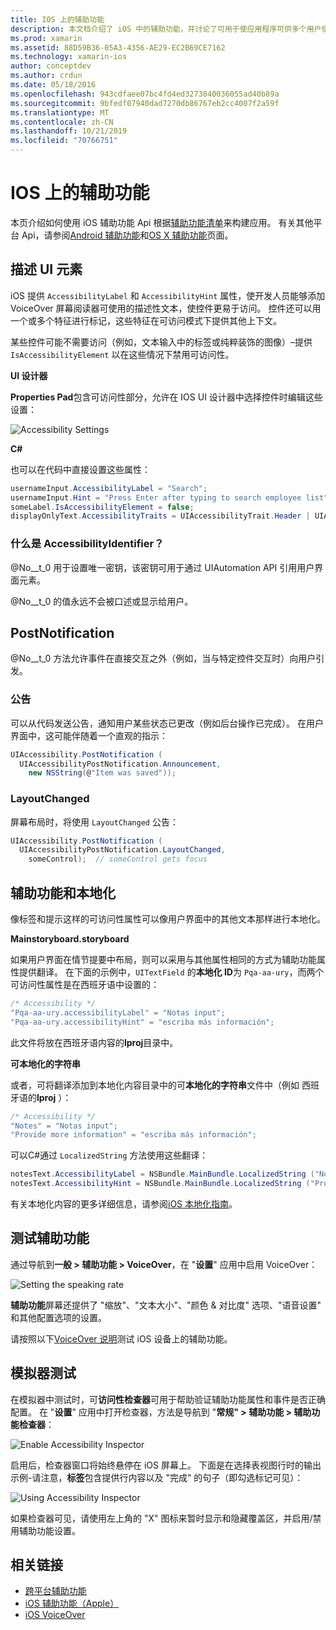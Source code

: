 ```yaml
---
title: IOS 上的辅助功能
description: 本文档介绍了 iOS 中的辅助功能，并讨论了可用于使应用程序可供多个用户使用的各种属性和功能。
ms.prod: xamarin
ms.assetid: 88D59B36-05A3-4356-AE29-EC2B69CE7162
ms.technology: xamarin-ios
author: conceptdev
ms.author: crdun
ms.date: 05/18/2016
ms.openlocfilehash: 943cdfaee07bc4fd4ed3273840036055ad40b89a
ms.sourcegitcommit: 9bfedf07940dad7270db86767eb2cc4007f2a59f
ms.translationtype: MT
ms.contentlocale: zh-CN
ms.lasthandoff: 10/21/2019
ms.locfileid: "70766751"
---
```

# <a name="accessibility-on-ios"></a>IOS 上的辅助功能

本页介绍如何使用 iOS 辅助功能 Api 根据[辅助功能清单](~/cross-platform/app-fundamentals/accessibility.md)来构建应用。
有关其他平台 Api，请参阅[Android 辅助功能](~/android/app-fundamentals/accessibility.md)和[OS X 辅助功能](~/mac/app-fundamentals/accessibility.md)页面。

## <a name="describing-ui-elements"></a>描述 UI 元素

iOS 提供 `AccessibilityLabel` 和 `AccessibilityHint` 属性，使开发人员能够添加 VoiceOver 屏幕阅读器可使用的描述性文本，使控件更易于访问。 控件还可以用一个或多个特征进行标记，这些特征在可访问模式下提供其他上下文。

某些控件可能不需要访问（例如，文本输入中的标签或纯粹装饰的图像）–提供 `IsAccessibilityElement` 以在这些情况下禁用可访问性。

**UI 设计器**

**Properties Pad**包含可访问性部分，允许在 IOS UI 设计器中选择控件时编辑这些设置：

![](accessibility-images/ios-designer-sml.png "Accessibility Settings")

**C#**

也可以在代码中直接设置这些属性：

```csharp
usernameInput.AccessibilityLabel = "Search";
usernameInput.Hint = "Press Enter after typing to search employee list";
someLabel.IsAccessibilityElement = false;
displayOnlyText.AccessibilityTraits = UIAccessibilityTrait.Header | UIAccessibilityTrait.Selected;
```

### <a name="what-is-accessibilityidentifier"></a>什么是 AccessibilityIdentifier？

@No__t_0 用于设置唯一密钥，该密钥可用于通过 UIAutomation API 引用用户界面元素。

@No__t_0 的值永远不会被口述或显示给用户。

<a name="postnotification" />

## <a name="postnotification"></a>PostNotification

@No__t_0 方法允许事件在直接交互之外（例如，当与特定控件交互时）向用户引发。

### <a name="announcement"></a>公告

可以从代码发送公告，通知用户某些状态已更改（例如后台操作已完成）。 在用户界面中，这可能伴随着一个直观的指示：

```csharp
UIAccessibility.PostNotification (
  UIAccessibilityPostNotification.Announcement,
    new NSString(@"Item was saved"));
```

### <a name="layoutchanged"></a>LayoutChanged

屏幕布局时，将使用 `LayoutChanged` 公告：

```csharp
UIAccessibility.PostNotification (
  UIAccessibilityPostNotification.LayoutChanged,
    someControl);  // someControl gets focus
```

## <a name="accessibility-and-localization"></a>辅助功能和本地化

像标签和提示这样的可访问性属性可以像用户界面中的其他文本那样进行本地化。

**Mainstoryboard.storyboard**

如果用户界面在情节提要中布局，则可以采用与其他属性相同的方式为辅助功能属性提供翻译。 在下面的示例中，`UITextField` 的**本地化 ID**为 `Pqa-aa-ury`，而两个可访问性属性是在西班牙语中设置的：

```csharp
/* Accessibility */
"Pqa-aa-ury.accessibilityLabel" = "Notas input";
"Pqa-aa-ury.accessibilityHint" = "escriba más información";
```

此文件将放在西班牙语内容的**lproj**目录中。

**可本地化的字符串**

或者，可将翻译添加到本地化内容目录中的可**本地化的字符串**文件中（例如 西班牙语的**lproj** ）：

```csharp
/* Accessibility */
"Notes" = "Notas input";
"Provide more information" = "escriba más información";
```

可以C#通过 `LocalizedString` 方法使用这些翻译：

```csharp
notesText.AccessibilityLabel = NSBundle.MainBundle.LocalizedString ("Notes", "");
notesText.AccessibilityHint = NSBundle.MainBundle.LocalizedString ("Provide more information", "");
```

有关本地化内容的更多详细信息，请参阅[iOS 本地化指南](~/ios/app-fundamentals/localization/index.md)。

<a name="testing" />

## <a name="testing-accessibility"></a>测试辅助功能

通过导航到**一般 > 辅助功能 > VoiceOver**，在 "**设置**" 应用中启用 VoiceOver：

![](accessibility-images/settings-sml.png "Setting the speaking rate")

**辅助功能**屏幕还提供了 "缩放"、"文本大小"、"颜色 & 对比度" 选项、"语音设置" 和其他配置选项的设置。

请按照以下[VoiceOver 说明](https://developer.apple.com/library/ios/technotes/TestingAccessibilityOfiOSApps/TestAccessibilityonYourDevicewithVoiceOver/TestAccessibilityonYourDevicewithVoiceOver.html)测试 iOS 设备上的辅助功能。

## <a name="simulator-testing"></a>模拟器测试

在模拟器中测试时，可**访问性检查器**可用于帮助验证辅助功能属性和事件是否正确配置。 在 "**设置**" 应用中打开检查器，方法是导航到 "**常规" > 辅助功能 > 辅助功能检查器**：

![](accessibility-images/settings-inspector-sml.png "Enable Accessibility Inspector")

启用后，检查器窗口将始终悬停在 iOS 屏幕上。
下面是在选择表视图行时的输出示例-请注意，**标签**包含提供行内容以及 "完成" 的句子（即勾选标记可见）：

![](accessibility-images/tableview-a11y-sml.png "Using Accessibility Inspector")

如果检查器可见，请使用左上角的 "X" 图标来暂时显示和隐藏覆盖区，并启用/禁用辅助功能设置。

## <a name="related-links"></a>相关链接

- [跨平台辅助功能](~/cross-platform/app-fundamentals/accessibility.md)
- [iOS 辅助功能（Apple）](https://developer.apple.com/library/ios/documentation/UserExperience/Conceptual/iPhoneAccessibility/Accessibility_on_iPhone/Accessibility_on_iPhone.html)
- [iOS VoiceOver](http://www.apple.com/accessibility/ios/voiceover/)
